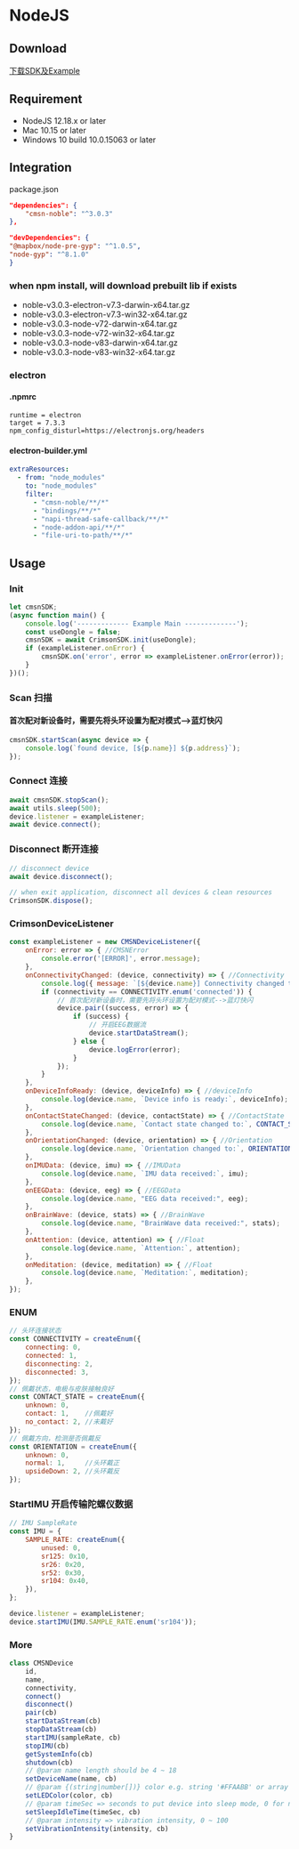 # NodeJS

## Download

[下载SDK及Example](https://focus-resource.oss-cn-beijing.aliyuncs.com/universal/crimson-sdk-prebuild/1.0.1/node/node.zip)

## Requirement

* NodeJS 12.18.x or later
* Mac 10.15 or later
* Windows 10 build 10.0.15063 or later

## Integration

package.json

```json
"dependencies": {
    "cmsn-noble": "^3.0.3"
},

"devDependencies": {
"@mapbox/node-pre-gyp": "^1.0.5",
"node-gyp": "^8.1.0"
}
```

### when npm install, will download prebuilt lib if exists
* noble-v3.0.3-electron-v7.3-darwin-x64.tar.gz
* noble-v3.0.3-electron-v7.3-win32-x64.tar.gz
* noble-v3.0.3-node-v72-darwin-x64.tar.gz
* noble-v3.0.3-node-v72-win32-x64.tar.gz
* noble-v3.0.3-node-v83-darwin-x64.tar.gz
* noble-v3.0.3-node-v83-win32-x64.tar.gz

### electron

#### .npmrc

```text
runtime = electron
target = 7.3.3
npm_config_disturl=https://electronjs.org/headers
```

#### electron-builder.yml

```yaml
extraResources:
  - from: "node_modules"
    to: "node_modules"
    filter:
      - "cmsn-noble/**/*"
      - "bindings/**/*"
      - "napi-thread-safe-callback/**/*"
      - "node-addon-api/**/*"
      - "file-uri-to-path/**/*"
```

## Usage

### Init

```js
let cmsnSDK;
(async function main() {
    console.log('------------- Example Main -------------');
    const useDongle = false;
    cmsnSDK = await CrimsonSDK.init(useDongle);
    if (exampleListener.onError) {
        cmsnSDK.on('error', error => exampleListener.onError(error));
    }
})();
```

### Scan 扫描

#### 首次配对新设备时，需要先将头环设置为配对模式--&gt;蓝灯快闪

```js
cmsnSDK.startScan(async device => { 
    console.log(`found device, [${p.name}] ${p.address}`);
});
```

### Connect 连接

```js
await cmsnSDK.stopScan();
await utils.sleep(500);
device.listener = exampleListener;
await device.connect();
```

### Disconnect 断开连接

```js
// disconnect device
await device.disconnect();

// when exit application, disconnect all devices & clean resources
CrimsonSDK.dispose();
```

### CrimsonDeviceListener

```js
const exampleListener = new CMSNDeviceListener({
    onError: error => { //CMSNError
        console.error('[ERROR]', error.message);
    },
    onConnectivityChanged: (device, connectivity) => { //Connectivity
        console.log({ message: `[${device.name}] Connectivity changed to: ${CONNECTIVITY(connectivity)}` });
        if (connectivity == CONNECTIVITY.enum('connected')) {
            // 首次配对新设备时，需要先将头环设置为配对模式-->蓝灯快闪
            device.pair((success, error) => {
                if (success) {
                    // 开启EEG数据流
                    device.startDataStream();
                } else {
                    device.logError(error);
                }
            });
        }
    },
    onDeviceInfoReady: (device, deviceInfo) => { //deviceInfo
        console.log(device.name, `Device info is ready:`, deviceInfo);
    },
    onContactStateChanged: (device, contactState) => { //ContactState
        console.log(device.name, `Contact state changed to:`, CONTACT_STATE(contactState));
    },
    onOrientationChanged: (device, orientation) => { //Orientation
        console.log(device.name, `Orientation changed to:`, ORIENTATION(orientation));
    },
    onIMUData: (device, imu) => { //IMUData
        console.log(device.name, `IMU data received:`, imu);
    },
    onEEGData: (device, eeg) => { //EEGData
        console.log(device.name, "EEG data received:", eeg);
    },
    onBrainWave: (device, stats) => { //BrainWave
        console.log(device.name, "BrainWave data received:", stats);
    },
    onAttention: (device, attention) => { //Float
        console.log(device.name, `Attention:`, attention);
    },
    onMeditation: (device, meditation) => { //Float
        console.log(device.name, `Meditation:`, meditation);
    },
});
```

### ENUM

```js
// 头环连接状态
const CONNECTIVITY = createEnum({
    connecting: 0,
    connected: 1,
    disconnecting: 2,
    disconnected: 3,
});
// 佩戴状态，电极与皮肤接触良好
const CONTACT_STATE = createEnum({
    unknown: 0,
    contact: 1,    //佩戴好
    no_contact: 2, //未戴好
});
// 佩戴方向，检测是否佩戴反
const ORIENTATION = createEnum({
    unknown: 0,
    normal: 1,     //头环戴正
    upsideDown: 2, //头环戴反
});
```

### StartIMU 开启传输陀螺仪数据

```js
// IMU SampleRate
const IMU = {
    SAMPLE_RATE: createEnum({
        unused: 0,
        sr125: 0x10,
        sr26: 0x20,
        sr52: 0x30,
        sr104: 0x40,
    }),
};

device.listener = exampleListener;
device.startIMU(IMU.SAMPLE_RATE.enum('sr104'));
```

### More

```js
class CMSNDevice
    id, 
    name, 
    connectivity,
    connect()
    disconnect()
    pair(cb)
    startDataStream(cb)
    stopDataStream(cb)
    startIMU(sampleRate, cb)
    stopIMU(cb)
    getSystemInfo(cb) 
    shutdown(cb)
    // @param name length should be 4 ~ 18
    setDeviceName(name, cb)
    // @param {(string|number[])} color e.g. string '#FFAABB' or array [255, 0, 0]
    setLEDColor(color, cb)
    // @param timeSec => seconds to put device into sleep mode, 0 for no sleep
    setSleepIdleTime(timeSec, cb)
    // @param intensity => vibration intensity, 0 ~ 100
    setVibrationIntensity(intensity, cb)
}
```

